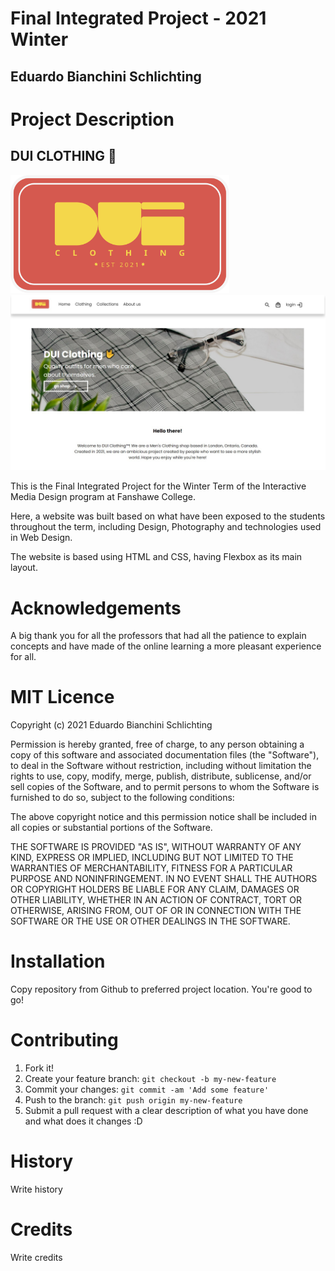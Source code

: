 # Final Integrated Project - 2021 Winter

## Eduardo Bianchini Schlichting

# Project Description

## DUI CLOTHING :love_you_gesture:

<img src="images/dui_logo.svg" alt="DUI Clothing Logo" width="350">

<img src="images/dui_homepage.jpg" alt="DUI Homepage">


This is the Final Integrated Project for the Winter Term of the Interactive Media Design program at Fanshawe College.

Here, a website was built based on what have been exposed to the students throughout the term, including Design, Photography and technologies used in Web Design.

The website is based using HTML and CSS, having Flexbox as its main layout.


# Acknowledgements

A big thank you for all the professors that had all the patience to explain concepts and have made of the online learning a more pleasant experience for all.

# MIT Licence
Copyright (c) 2021 Eduardo Bianchini Schlichting

Permission is hereby granted, free of charge, to any person obtaining a copy of this software and associated documentation files (the "Software"), to deal in the Software without restriction, including without limitation the rights to use, copy, modify, merge, publish, distribute, sublicense, and/or sell copies of the Software, and to permit persons to whom the Software is furnished to do so, subject to the following conditions:

The above copyright notice and this permission notice shall be included in all copies or substantial portions of the Software.

THE SOFTWARE IS PROVIDED "AS IS", WITHOUT WARRANTY OF ANY KIND, EXPRESS OR IMPLIED, INCLUDING BUT NOT LIMITED TO THE WARRANTIES OF MERCHANTABILITY, FITNESS FOR A PARTICULAR PURPOSE AND NONINFRINGEMENT. IN NO EVENT SHALL THE AUTHORS OR COPYRIGHT HOLDERS BE LIABLE FOR ANY CLAIM, DAMAGES OR OTHER LIABILITY, WHETHER IN AN ACTION OF CONTRACT, TORT OR OTHERWISE, ARISING FROM, OUT OF OR IN CONNECTION WITH THE SOFTWARE OR THE USE OR OTHER DEALINGS IN THE SOFTWARE.

# Installation
Copy repository from Github to preferred project location. You're good to go!

# Contributing
1. Fork it!
2. Create your feature branch: `git checkout -b my-new-feature`
3. Commit your changes: `git commit -am 'Add some feature'`
4. Push to the branch: `git push origin my-new-feature`
5. Submit a pull request with a clear description of what you have done and what does it changes :D

# History
Write history

# Credits
Write credits
